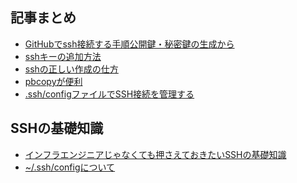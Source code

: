 

## 記事まとめ


- <a href="https://qiita.com/shizuma/items/2b2f873a0034839e47ce">GitHubでssh接続する手順公開鍵・秘密鍵の生成から</a>
- <a href="https://help.github.com/ja/articles/adding-a-new-ssh-key-to-your-github-account">sshキーの追加方法</a>
- <a href="https://qiita.com/suthio/items/2760e4cff0e185fe2db9">sshの正しい作成の仕方</a>
- <a href="https://qiita.com/mktakuya/items/c57a12b5b072a658acd0">pbcopyが便利</a>
- <a href="https://qiita.com/0084ken/items/2e4e9ae44ec5e01328f1">.ssh/configファイルでSSH接続を管理する</a>


## SSHの基礎知識

- <a href="https://qiita.com/tag1216/items/5d06bad7468f731f590e">インフラエンジニアじゃなくても押さえておきたいSSHの基礎知識</a>
- <a href="https://qiita.com/passol78/items/2ad123e39efeb1a5286b">~/.ssh/configについて</a>
